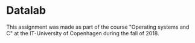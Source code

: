 # Datalab
This assignment was made as part of the course "Operating systems and C" at the IT-University of Copenhagen during the fall of 2018.
